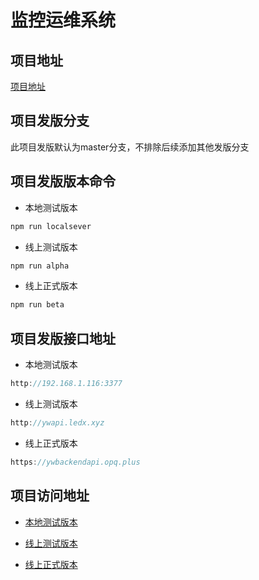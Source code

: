 # 监控运维系统

## 项目地址

[项目地址](http://192.168.1.129:3000/yeylol/MonitorPlatformFrontend.git)

## 项目发版分支

此项目发版默认为master分支，不排除后续添加其他发版分支

## 项目发版版本命令

* 本地测试版本  

``` bash
npm run localsever
```

* 线上测试版本  

``` bash
npm run alpha
```
   
* 线上正式版本  

``` bash
npm run beta
``` 

## 项目发版接口地址

* 本地测试版本  

``` js
http://192.168.1.116:3377
```

* 线上测试版本  

``` js
http://ywapi.ledx.xyz
```
   
* 线上正式版本  

``` js
https://ywbackendapi.opq.plus
``` 

## 项目访问地址

* [本地测试版本](http://192.168.1.116:6793)

* [线上测试版本](http://yw.ledx.xyz) 

* [线上正式版本](https://ywbackend.opq.plus)

 <CGitalk/>
